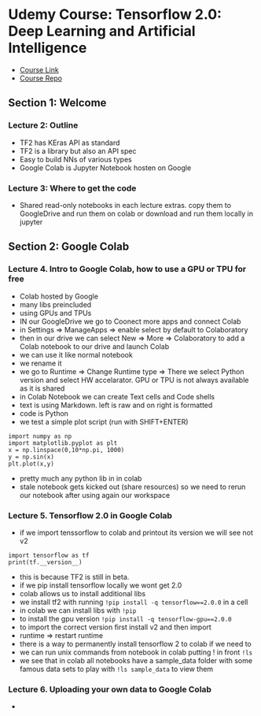# Udemy Course: Tensorflow 2.0: Deep Learning and Artificial Intelligence

* [Course Link](https://www.udemy.com/course/deep-learning-tensorflow-2/)
* [Course Repo](https://github.com/lazyprogrammer/machine_learning_examples)

## Section 1: Welcome

### Lecture 2: Outline

* TF2 has KEras API as standard
* TF2 is a library but also an API spec
* Easy to build NNs of various types
* Google Colab is Jupyter Notebook hosten on Google

### Lecture 3: Where to get the code

* Shared read-only notebooks in each lecture extras. copy them to GoogleDrive and run them on colab or download and run them locally in jupyter

## Section 2: Google Colab

### Lecture 4. Intro to Google Colab, how to use a GPU or TPU for free

* Colab hosted by Google
* many libs preincluded
* using GPUs and TPUs
* IN our GoogleDrive we go to Coonect more apps and connect Colab 
* in Settings => ManageApps => enable select by default to Colaboratory
* then in our drive we can select New => More => Colaboratory to add a Colab notebook to our drive and launch Colab
* we can use it like normal notebook
* we rename it
* we go to Runtime => Change Runtime type => There we select Python version and select HW accelarator. GPU or TPU is not always available as it is shared
* in Colab Notebook we can create Text cells and Code shells
* text is using Markdown. left is raw and on right is formatted
* code is Python
* we test a simple plot script (run with SHIFT+ENTER)
```
import numpy as np
import matplotlib.pyplot as plt
x = np.linspace(0,10*np.pi, 1000)
y = np.sin(x)
plt.plot(x,y)
```
* pretty much any python lib in in colab
* stale notebook gets kicked out (share resources) so we need to rerun our notebook after using again our workspace

### Lecture 5. Tensorflow 2.0 in Google Colab

* if we import tenssorflow to colab and printout its version we will see not v2
```
import tensorflow as tf
print(tf.__version__)
```
* this is because TF2 is still in beta.
* if we pip install tensorflow locally we wont get 2.0
* colab allows us to install additional libs
* we install tf2 with running `!pip install -q tensorflow==2.0.0` in a cell
* in colab we can install libs with `!pip`
* to install the gpu version `!pip install -q tensorflow-gpu==2.0.0`
* to import the correct version first install v2 and then import
* runtime => restart runtime
* there is a way to permanently install tensorflow 2 to colab if we need to
* we can run unix commands from notebook in colab putting ! in front `!ls`
* we see that in colab all notebooks have a sample_data folder with some famous data sets to play  with `!ls sample_data` to view them

### Lecture 6. Uploading your own data to Google Colab

* 